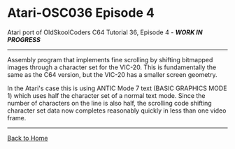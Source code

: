 # Atari-OSC036 Episode 4
Atari port of OldSkoolCoders C64 Tutorial 36, Episode 4 -  ***WORK IN PROGRESS***

---

Assembly program that implements fine scrolling by shifting bitmapped images through a character set for the VIC-20.  This is fundamentally the same as the C64 version, but the VIC-20 has a smaller screen geometry.

In the Atari's case this is using ANTIC Mode 7 text (BASIC GRAPHICS MODE 1) which uses half the character set of a normal text mode.  Since the number of characters on the line is also half, the scrolling code shifting character set data now completes reasonably quickly in less than one video frame.

---

[Back to Home](https://github.com/kenjennings/Atari-OSC036/blob/master/README.md "Home") 
